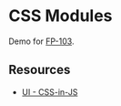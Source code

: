 # CSS Modules

Demo for [FP-103](https://jira.tacc.utexas.edu/browse/FP-103).

## Resources

- [UI - CSS-in-JS](https://confluence.tacc.utexas.edu/x/LQA3C)

